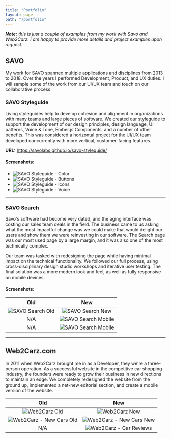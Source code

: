 ```yaml
---
title: "Portfolio"
layout: page
path: "/portfolio"
---
```


_<b>Note:</b> this is just a couple of examples from my work with Savo and Web2Carz.  I am happy to provide more details and project examples upon request._

## SAVO

My work for SAVO spanned multiple applications and disciplines from 2013 to 2018.  Over the years I performed Development, Product, and UX duties.  I will sample some of the work from our UI/UX team and touch on our collaborative process.

### SAVO Styleguide

Living styleguides help to develop cohesion and alignment in organizations with many teams and large pieces of software. We created our styleguide to support the development of our design principles, design language, UI patterns, Voice & Tone, Ember.js Components, and a number of other benefits.  This was considered a horizontal project for the UI/UX team developed concurrently with more vertical, customer-facing features.

__URL:__ https://savolabs.github.io/savo-styleguide/

#### Screenshots:

<ul class="portfolio-image-list">
  <li>
    <img src="./savo-styleguide__color.png" alt="SAVO Styleguide - Color" />
  </li>
  <li>
    <img src="./savo-styleguide__buttons.png" alt="SAVO Styleguide - Buttons" />
  </li>
  <li>
    <img src="./savo-styleguide__icons.png" alt="SAVO Styleguide - Icons" />
  </li>
  <li>
    <img src="./savo-styleguide__voice.png" alt="SAVO Styleguide - Voice" />
  </li>
</ul>


---

### SAVO Search

Savo's software had become very dated, and the aging interface was costing our sales team deals in the field.  The business came to us asking what the most impactful change was we could make that would delight our users and show them we were reinvesting in our software.  The Search page was our most used page by a large margin, and it was also one of the most technically complex.  

Our team was tasked with redesigning the page while having minimal impact on the technical functionality.  We followed our full process, using cross-disciplinary design studio workshops and iterative user testing.  The final solution was a more modern look and feel, as well as fully responsive on mobile devices.

#### Screenshots:

| Old        | New           |
|:-------------:|:---------------:|
| ![SAVO Search Old](./savo-search-old.png) | ![SAVO Search New](./savo-search-new.png) |
| N/A | ![SAVO Search Mobile](./savo-search__mobile.png) |
| N/A | ![SAVO Search Mobile](./savo-search__mobile-tags.png) |

---

## Web2Carz.com

In 2011 when Web2Carz brought me in as a Developer, they we're a three-person operation.  As a successful website in the competitive car shopping industry, the founders were ready to grow their business in new directions to maintain an edge. We completely redesigned the website from the ground up, implemented a net-new editorial section, and create a mobile version of the website.

| Old        | New           |
|:-------------:|:-------------:|
| ![Web2Carz Old](./web2carz-old.png) | ![Web2Carz New](./web2carz-new.png) |
| ![Web2Carz - New Cars Old](./web2carz__new-cars-old.png) | ![Web2Carz - New Cars New](./web2carz__new-cars.png) |
| N/A | ![Web2Carz - Car Reviews](./web2carz__car-reviews.png) |
